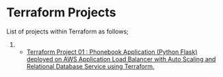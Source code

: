 # Terraform Projects

List of projects within Terraform as follows;

1. - [Terraform Project 01 : Phonebook Application (Python Flask) deployed on AWS Application Load Balancer with Auto Scaling and Relational Database Service using Terraform.](./T-01-Web-Application-deployed-on-AWS/README.md)